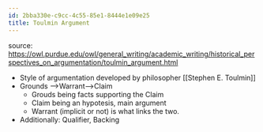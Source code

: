 ```yaml
---
id: 2bba330e-c9cc-4c55-85e1-8444e1e09e25
title: Toulmin Argument
---
```


source: <https://owl.purdue.edu/owl/general_writing/academic_writing/historical_perspectives_on_argumentation/toulmin_argument.html>

- Style of argumentation developed by philosopher [[Stephen E. Toulmin]]
- Grounds —\>Warrant—\>Claim
  - Grouds being facts supporting the Claim
  - Claim being an hypotesis, main argument
  - Warrant (implicit or not) is what links the two.
- Additionally: Qualifier, Backing

